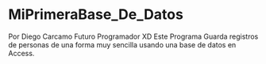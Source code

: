# MiPrimeraBase_De_Datos
Por Diego Carcamo Futuro Programador XD
Este Programa Guarda registros de personas de una forma muy sencilla usando una base de datos en Access.
